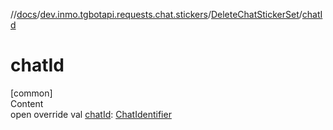 //[docs](../../../index.md)/[dev.inmo.tgbotapi.requests.chat.stickers](../index.md)/[DeleteChatStickerSet](index.md)/[chatId](chat-id.md)



# chatId  
[common]  
Content  
open override val [chatId](chat-id.md): [ChatIdentifier](../../dev.inmo.tgbotapi.types/-chat-identifier/index.md)  



